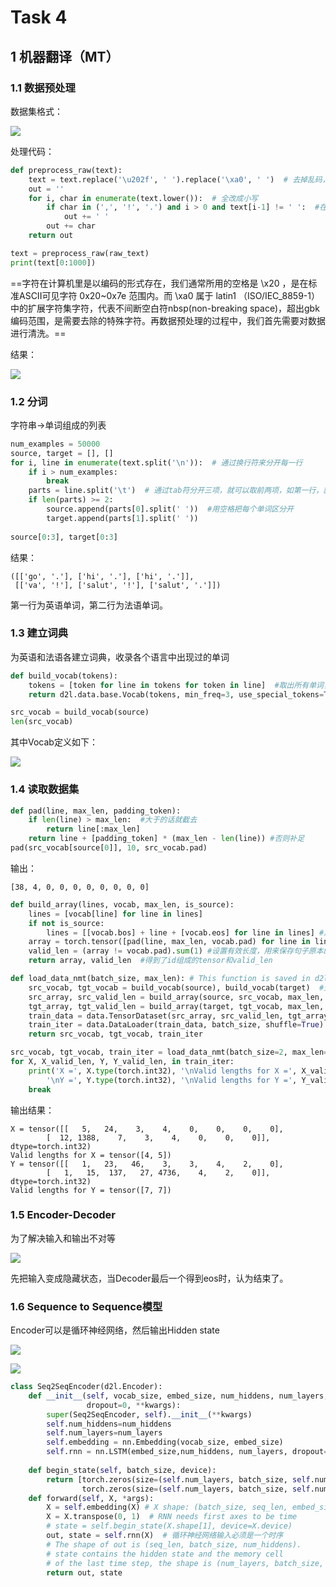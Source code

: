 #  Task 4

##  1 机器翻译（MT）

###  1.1 数据预处理

数据集格式：

![](E:\Github\GithubProject\DeeplearningWithPytorch\笔记\TASK3&TASK4&TASK5\图片\40.PNG)

处理代码：

```python
def preprocess_raw(text):
    text = text.replace('\u202f', ' ').replace('\xa0', ' ')  # 去掉乱码，\xa0是空格
    out = ''
    for i, char in enumerate(text.lower()):  # 全改成小写
        if char in (',', '!', '.') and i > 0 and text[i-1] != ' ':  #在每个单词和标点之间加上空格
            out += ' '
        out += char
    return out

text = preprocess_raw(raw_text)
print(text[0:1000])
```

==字符在计算机里是以编码的形式存在，我们通常所用的空格是 \x20 ，是在标准ASCII可见字符 0x20~0x7e 范围内。而 \xa0 属于 latin1 （ISO/IEC_8859-1）中的扩展字符集字符，代表不间断空白符nbsp(non-breaking space)，超出gbk编码范围，是需要去除的特殊字符。再数据预处理的过程中，我们首先需要对数据进行清洗。==

结果：

![](E:\Github\GithubProject\DeeplearningWithPytorch\笔记\TASK3&TASK4&TASK5\图片\41.PNG)

###  1.2 分词

字符串->单词组成的列表

```python
num_examples = 50000
source, target = [], []
for i, line in enumerate(text.split('\n')):  # 通过换行符来分开每一行
    if i > num_examples:
        break
    parts = line.split('\t')  # 通过tab符分开三项，就可以取前两项，如第一行，就是go. , va ! , cc-by.....................................
    if len(parts) >= 2:
        source.append(parts[0].split(' '))  #用空格把每个单词区分开
        target.append(parts[1].split(' '))
        
source[0:3], target[0:3]
```

结果：

```
([['go', '.'], ['hi', '.'], ['hi', '.']],
 [['va', '!'], ['salut', '!'], ['salut', '.']])
```

第一行为英语单词，第二行为法语单词。

###  1.3 建立词典

为英语和法语各建立词典，收录各个语言中出现过的单词

```python
def build_vocab(tokens):
    tokens = [token for line in tokens for token in line]  #取出所有单词，连成单词列表
    return d2l.data.base.Vocab(tokens, min_freq=3, use_special_tokens=True) # 调用vacab类

src_vocab = build_vocab(source)
len(src_vocab)
```

其中Vocab定义如下：

![](E:\Github\GithubProject\DeeplearningWithPytorch\笔记\TASK3&TASK4&TASK5\图片\42.PNG)

###  1.4 读取数据集

```python
def pad(line, max_len, padding_token):
    if len(line) > max_len:  #大于的话就截去
        return line[:max_len]
    return line + [padding_token] * (max_len - len(line)) #否则补足
pad(src_vocab[source[0]], 10, src_vocab.pad)
```

输出：

```
[38, 4, 0, 0, 0, 0, 0, 0, 0, 0]
```

```python
def build_array(lines, vocab, max_len, is_source):
    lines = [vocab[line] for line in lines]
    if not is_source:
        lines = [[vocab.bos] + line + [vocab.eos] for line in lines] #加bos和eos符号，判断开始和结尾
    array = torch.tensor([pad(line, max_len, vocab.pad) for line in lines])
    valid_len = (array != vocab.pad).sum(1) #设置有效长度，用来保存句子原本的长度，第一个维度
    return array, valid_len  #得到了id组成的tensor和valid_len
```

```python
def load_data_nmt(batch_size, max_len): # This function is saved in d2l.
    src_vocab, tgt_vocab = build_vocab(source), build_vocab(target)  #生成词典
    src_array, src_valid_len = build_array(source, src_vocab, max_len, True)  #生成英语的
    tgt_array, tgt_valid_len = build_array(target, tgt_vocab, max_len, False)  #法语的
    train_data = data.TensorDataset(src_array, src_valid_len, tgt_array, tgt_valid_len)  #判断这四个内容是不是一一对应的
    train_iter = data.DataLoader(train_data, batch_size, shuffle=True)  # 数据生成器
    return src_vocab, tgt_vocab, train_iter
```

```python
src_vocab, tgt_vocab, train_iter = load_data_nmt(batch_size=2, max_len=8)
for X, X_valid_len, Y, Y_valid_len, in train_iter:
    print('X =', X.type(torch.int32), '\nValid lengths for X =', X_valid_len,
        '\nY =', Y.type(torch.int32), '\nValid lengths for Y =', Y_valid_len) #每次只生成一组
    break
```

输出结果：

```
X = tensor([[   5,   24,    3,    4,    0,    0,    0,    0],
        [  12, 1388,    7,    3,    4,    0,    0,    0]], dtype=torch.int32) 
Valid lengths for X = tensor([4, 5]) 
Y = tensor([[   1,   23,   46,    3,    3,    4,    2,    0],
        [   1,   15,  137,   27, 4736,    4,    2,    0]], dtype=torch.int32) 
Valid lengths for Y = tensor([7, 7])
```

###  1.5 Encoder-Decoder

为了解决输入和输出不对等

![](E:\Github\GithubProject\DeeplearningWithPytorch\笔记\TASK3&TASK4&TASK5\图片\43.PNG)

先把输入变成隐藏状态，当Decoder最后一个得到eos时，认为结束了。

###  1.6 Sequence to Sequence模型

Encoder可以是循环神经网络，然后输出Hidden state

![](E:\Github\GithubProject\DeeplearningWithPytorch\笔记\TASK3&TASK4&TASK5\图片\44.PNG)

![](E:\Github\GithubProject\DeeplearningWithPytorch\笔记\TASK3&TASK4&TASK5\图片\45.PNG)

```python
class Seq2SeqEncoder(d2l.Encoder):
    def __init__(self, vocab_size, embed_size, num_hiddens, num_layers,
                 dropout=0, **kwargs):
        super(Seq2SeqEncoder, self).__init__(**kwargs)
        self.num_hiddens=num_hiddens
        self.num_layers=num_layers
        self.embedding = nn.Embedding(vocab_size, embed_size)
        self.rnn = nn.LSTM(embed_size,num_hiddens, num_layers, dropout=dropout)
   
    def begin_state(self, batch_size, device):
        return [torch.zeros(size=(self.num_layers, batch_size, self.num_hiddens),  device=device),
                torch.zeros(size=(self.num_layers, batch_size, self.num_hiddens),  device=device)]
    def forward(self, X, *args):
        X = self.embedding(X) # X shape: (batch_size, seq_len, embed_size)
        X = X.transpose(0, 1)  # RNN needs first axes to be time
        # state = self.begin_state(X.shape[1], device=X.device)
        out, state = self.rnn(X)  # 循环神经网络输入必须是一个时序
        # The shape of out is (seq_len, batch_size, num_hiddens).
        # state contains the hidden state and the memory cell
        # of the last time step, the shape is (num_layers, batch_size, num_hiddens)
        return out, state
```

